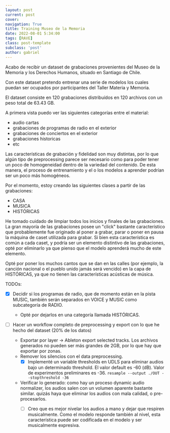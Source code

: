 ```yaml
---
layout: post
current: post
cover:  
navigation: True
title: Training Museo de la Memoria
date: 2022-08-01 5:34:00
tags: [RAVE]
class: post-template
subclass: 'post'
author: gabriel
---
```


Acabo de recibir un dataset de grabaciones provenientes del Museo de la Memoria y los Derechos Humanos, situado en Santiago de Chile. 

Con este dataset pretendo entrenar una serie de modelos los cuales puedan ser ocupados por participantes del Taller Materia y Memoria.

El dataset consiste en 120 grabaciones distribuídos en 120 archivos con un peso total de 63.43 GB.

A primera vista puedo ver las siguientes categorías entre el material:

- audio cartas
- grabaciones de programas de radio en el exterior
- grabaciones de conciertos en el exterior
- grabaciones historicas
- etc

Las características de grabación y fidelidad son muy distintas, por lo que algún tipo de preprocessing parece ser necesario como para poder tener un poco de homogeneidad dentro de la variedad del contenido. De esta manera, el proceso de entrenamiento y el o los modelos a aprender podrían ser un poco más homogéneos.

Por el momento, estoy creando las siguientes clases a partir de las grabaciones:

- CASA
- MUSICA
- HISTÓRICAS

He tomado cuidado de limpiar todos los inicios y finales de las grabaciones. La gran mayoría de las grabaciones posee un "click" bastante característico que probablemente fue originado al poner a grabar, parar o poner en pausa la máquina de caset utilizada para grabar. Si bien esta característica es común a cada caset, y podría ser un elemento distintivo de las grabaciones, opté por eliminarlo ya que pienso que el modelo aprenderá mucho de este elemento.

Opté por poner los muchos cantos que se dan en las calles (por ejemplo, la canción nacional o el pueblo unido jamás será vencido) en la capa de HISTÓRICAS, ya que no tienen las características acústicas de música.


TODOs:

- [X] Decidir si los programas de radio, que de momento están en la pista MUSIC, también serán separados en VOICE y MUSIC como subcategoría de RADIO.
  - Opté por dejarlos en una categoría llamada HISTÓRICAS.

- [ ] Hacer un workflow completo de preprocessing y export con lo que he hecho del dataset (20% de los datos)
  - Exportar por layer -> Ableton export selected tracks. Los archivos generados no pueden ser más grandes de 2GB, por lo que hay que exportar por zonas.
  - Remover los silencios con el data preprocessing. 
    - [x] Implementé un variable thresholds en UDLS para eliminar audios bajo un determinado threshold. El valor default es -60 (dB). Valor de experimentos preliminares es -36.
    ```resample --output ./OUT --stopthreshold -36```
  - Verificar lo generado: como hay un proceso dynamic audio normalizer, los audios salen con un volumen aparente bastante similar. quizás haya que eliminar los audios con mala calidad, o pre-procesarlos.
    - [ ] Creo que es mejor nivelar los audios a mano y dejar que respiren musicalmente. Como el modelo responde también al nivel, esta característica puede ser codificada en el modelo y ser musicalmente expresiva.

